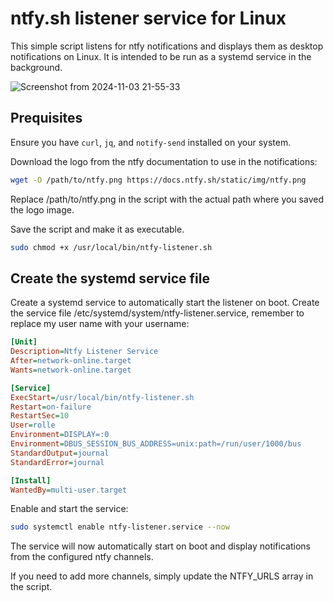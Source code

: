 # ntfy.sh listener service for Linux

This simple script listens for ntfy notifications and displays them as desktop notifications on Linux. It is intended to be run as a systemd service in the background.

![Screenshot from 2024-11-03 21-55-33](https://github.com/user-attachments/assets/ac9677f4-2b7b-4a5a-ab07-75de730264ec)

## Prequisites

Ensure you have `curl`, `jq`, and `notify-send` installed on your system.

Download the logo from the ntfy documentation to use in the notifications:

```bash
wget -O /path/to/ntfy.png https://docs.ntfy.sh/static/img/ntfy.png
```

Replace /path/to/ntfy.png in the script with the actual path where you saved the logo image.

Save the script and make it as executable.

```bash
sudo chmod +x /usr/local/bin/ntfy-listener.sh
```

## Create the systemd service file

Create a systemd service to automatically start the listener on boot. Create the service file /etc/systemd/system/ntfy-listener.service, remember to replace my user name with your username:

```ini
[Unit]
Description=Ntfy Listener Service
After=network-online.target
Wants=network-online.target

[Service]
ExecStart=/usr/local/bin/ntfy-listener.sh
Restart=on-failure
RestartSec=10
User=rolle
Environment=DISPLAY=:0
Environment=DBUS_SESSION_BUS_ADDRESS=unix:path=/run/user/1000/bus
StandardOutput=journal
StandardError=journal

[Install]
WantedBy=multi-user.target
```

Enable and start the service:

```bash
sudo systemctl enable ntfy-listener.service --now
```

The service will now automatically start on boot and display notifications from the configured ntfy channels.

If you need to add more channels, simply update the NTFY_URLS array in the script.
